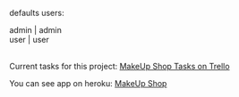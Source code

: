 <p>defaults users:</p>
admin | admin<br>
user  | user

<br>Current tasks for this project:
<a href="https://trello.com/b/xIs6PpGv/shop" target="_blank">MakeUp Shop Tasks on Trello</a>

You can see app on heroku:
<a href="https://makeupshop.herokuapp.com" target="_blank">MakeUp Shop</a>


